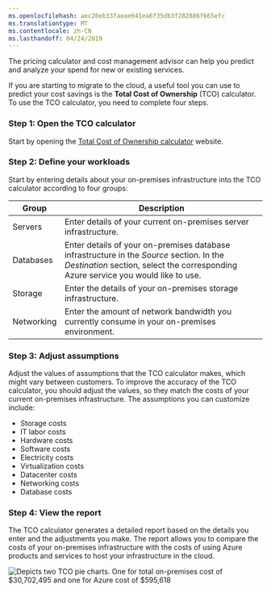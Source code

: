 ```yaml
---
ms.openlocfilehash: aec20eb33faeae641ea6f35db3f282886f665efc
ms.translationtype: MT
ms.contentlocale: zh-CN
ms.lasthandoff: 04/24/2019
---
```

The pricing calculator and cost management advisor can help you predict and analyze your spend for new or existing services. 

If you are starting to migrate to the cloud, a useful tool you can use to predict your cost savings is the **Total Cost of Ownership** (TCO) calculator. To use the TCO calculator, you need to complete four steps.

### <a name="step-1-open-the-tco-calculator"></a>Step 1: Open the TCO calculator

Start by opening the [Total Cost of Ownership calculator](https://azure.microsoft.com/pricing/tco/?azure-portal=true) website.

### <a name="step-2-define-your-workloads"></a>Step 2: Define your workloads

Start by entering details about your on-premises infrastructure into the TCO calculator according to four groups:

| Group | Description |
|-------|-------------|
| Servers | Enter details of your current on-premises server infrastructure. |
| Databases | Enter details of your on-premises database infrastructure in the _Source_ section. In the _Destination_ section, select the corresponding Azure service you would like to use. |
| Storage | Enter the details of your on-premises storage infrastructure. |
| Networking | Enter the amount of network bandwidth you currently consume in your on-premises environment. |

### <a name="step-3-adjust-assumptions"></a>Step 3: Adjust assumptions

Adjust the values of assumptions that the TCO calculator makes, which might vary between customers. To improve the accuracy of the TCO calculator, you should adjust the values, so they match the costs of your current on-premises infrastructure. The assumptions you can customize include:

- Storage costs
- IT labor costs
- Hardware costs
- Software costs
- Electricity costs
- Virtualization costs
- Datacenter costs
- Networking costs
- Database costs

### <a name="step-4-view-the-report"></a>Step 4: View the report

The TCO calculator generates a detailed report based on the details you enter and the adjustments you make. The report allows you to compare the costs of your on-premises infrastructure with the costs of using Azure products and services to host your infrastructure in the cloud.

![Depicts two TCO pie charts. One for total on-premises cost of $30,702,495 and one for Azure cost of $595,618](../media/3a-TCO-calculator-report.png)
